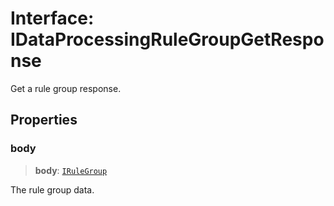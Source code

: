 # Interface: IDataProcessingRuleGroupGetResponse

Get a rule group response.

## Properties

### body

> **body**: [`IRuleGroup`](IRuleGroup.md)

The rule group data.
